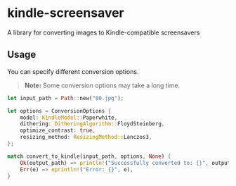 # kindle-screensaver

A library for converting images to Kindle-compatible screensavers

## Usage

You can specify different conversion options.

> **Note:** Some conversion options may take a long time.

```rust
let input_path = Path::new("80.jpg");

let options = ConversionOptions {
    model: KindleModel::Paperwhite,
    dithering: DitheringAlgorithm::FloydSteinberg,
    optimize_contrast: true,
    resizing_method: ResizingMethod::Lanczos3,
};

match convert_to_kindle(input_path, options, None) {
    Ok(output_path) => println!("Successfully converted to: {}", output_path),
    Err(e) => eprintln!("Error: {}", e),
}


```
